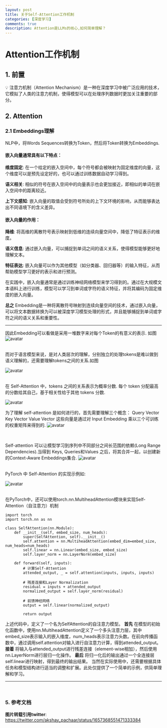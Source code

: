 ```yaml
---
layout: post
title: 关于Self-Attention工作机制
categories: [深度学习]
comments: true
description: Attention是LLMs的核心,如何简单理解？
---
```



# Attention工作机制
## 1. 前置
💡 注意力机制（Attention Mechanism）是一种在深度学习中被广泛应用的技术，它模拟了人类的注意力机制，使得模型可以在处理序列数据时更加关注重要的部分。

## 2. Attention
### 2.1 Embeddings理解
NLP中，将Words Sequences转换为Token，然后将Token转换为Embeddings.
#### 嵌入向量通常具有以下特点：

**维度固定**: 在一个给定的嵌入空间中，每个符号都会被映射为固定维度的向量，这个维度可以是预先设定好的，也可以通过训练数据自动学习得到。

**语义相关**: 相似的符号在嵌入空间中的向量表示也会更加接近，即相似的单词在嵌入空间中的距离较近。

**上下文感知**: 嵌入向量的取值会受到符号所处的上下文环境的影响，从而能够表达出不同语境下的含义差异。

#### 嵌入向量的作用：
**降维**: 将高维的离散符号表示映射到低维的连续向量空间中，降低了特征表示的维度。

**语义信息**: 通过嵌入向量，可以捕捉到单词之间的语义关系，使得模型能够更好地理解文本。

**特征表达**: 嵌入向量可以作为其他模型（如分类器、回归器等）的输入特征，从而帮助模型学习更好的表示和进行预测。

在实践中，嵌入向量通常是通过训练神经网络模型来学习得到的。通过在大规模文本语料上进行训练，模型可以学习到单词或字符的语义特征，并将其编码为固定维度的嵌入向量。

**总之** Embedding是一种将离散符号映射到连续向量空间的技术，通过嵌入向量，可以将文本数据转换为可以被深度学习模型处理的形式，并且能够捕捉到单词或字符之间的语义关系和重要性。


---
因此Embedding可以看做是采用一堆数字来对每个Token的有意义的表示. 如图 ![avatar](/images/2023/attention-1.png)

<br>
而对于语言模型来说，是对人类层次的理解，分别独立的处理tokens是难以做到语义理解的，还需要理解tokens之间的关系.如图 

![avatar](/images/2023/attention-2.png)

<br>
在 Self-Attention 中，tokens 之间的关系表示为概率分数. 每个 token 分配最高的分数给其自己，基于相关性给于其他 tokens 分数.

![avatar](/images/2023/attention-3.png)

为了理解 self-attention 是如何进行的，首先需要理解三个概念：
Query Vector
Key Vector
Value Vector
这些向量是通过对 Input Embedding 乘以三个可训练的权重矩阵来得到的.
![avatar](/images/2023/attention-4.png)

<br>

Self-attention 可以让模型学习到序列中不同部分之间长范围的依赖(Long Range Dependencies).当得到 Keys, Queries和Values 之后，将其合并一起，以创建新的Context-Aware Embeddings集合.
![avatar](/images/2023/attention-5.png)


<br>
PyTorch 中 Self-Attention 的实现示例如:

![avatar](/images/2023/attention-6.png)

<br>
在PyTorch中，还可以使用torch.nn.MultiheadAttention模块来实现Self-Attention（自注意力）机制

```
import torch
import torch.nn as nn

class SelfAttention(nn.Module):
    def __init__(self, embed_size, num_heads):
        super(SelfAttention, self).__init__()
        self.attention = nn.MultiheadAttention(embed_dim=embed_size, num_heads=num_heads)
        self.linear = nn.Linear(embed_size, embed_size)
        self.layer_norm = nn.LayerNorm(embed_size)
    
    def forward(self, inputs):
        # 计算Self-Attention
        attended_output, _ = self.attention(inputs, inputs, inputs)
        
        # 残差连接和Layer Normalization
        residual = inputs + attended_output
        normalized_output = self.layer_norm(residual)
        
        # 前馈神经网络
        output = self.linear(normalized_output)
        
        return output

```

上述代码中，定义了一个名为SelfAttention的自注意力模型。
**首先** 在模型的初始化函数中，使用nn.MultiheadAttention定义了一个多头注意力层，其中embed_size表示输入的嵌入维度，num_heads表示注意力头数。在前向传播函数中，通过调用self.attention对输入进行自注意力计算，得到attended_output。
**接着** 将输入与attended_output进行残差连接（element-wise相加），然后使用nn.LayerNorm进行层归一化操作。
**最后** 将归一化后的输出通过一个全连接层self.linear进行映射，得到最终的输出结果。
当然在实际使用中，还需要根据具体任务和模型结构进行适当的调整和扩展。此处仅提供了一个简单的示例，供简单理解和学习。

---
<br>

### 5. 参考文档
**图片转载引用twitter**:
https://twitter.com/akshay_pachaar/status/1657368551471333384


